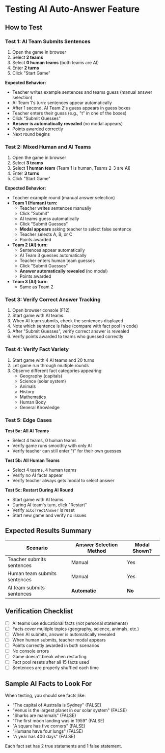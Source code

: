 # Testing AI Auto-Answer Feature

## How to Test

### Test 1: AI Team Submits Sentences
1. Open the game in browser
2. Select **2 teams**
3. Select **0 human teams** (both teams are AI)
4. Enter **2 turns**
5. Click "Start Game"

**Expected Behavior:**
- Teacher writes example sentences and teams guess (manual answer selection)
- AI Team 1's turn: sentences appear automatically
- After 1 second, AI Team 2's guess appears in guess boxes
- Teacher enters their guess (e.g., "t" in one of the boxes)
- Click "Submit Guesses"
- **Answer is automatically revealed** (no modal appears)
- Points awarded correctly
- Next round begins

### Test 2: Mixed Human and AI Teams
1. Open the game in browser
2. Select **3 teams**
3. Select **1 human team** (Team 1 is human, Teams 2-3 are AI)
4. Enter **3 turns**
5. Click "Start Game"

**Expected Behavior:**
- Teacher example round (manual answer selection)
- **Team 1 (Human) turn:**
  - Teacher writes sentences manually
  - Click "Submit"
  - AI teams guess automatically
  - Click "Submit Guesses"
  - **Modal appears** asking teacher to select false sentence
  - Teacher selects A, B, or C
  - Points awarded
- **Team 2 (AI) turn:**
  - Sentences appear automatically
  - AI Team 3 guesses automatically
  - Teacher enters human team guesses
  - Click "Submit Guesses"
  - **Answer automatically revealed** (no modal)
  - Points awarded
- **Team 3 (AI) turn:**
  - Same as Team 2

### Test 3: Verify Correct Answer Tracking
1. Open browser console (F12)
2. Start game with AI teams
3. When AI team submits, check the sentences displayed
4. Note which sentence is false (compare with fact pool in code)
5. After "Submit Guesses", verify correct answer is revealed
6. Verify points awarded to teams who guessed correctly

### Test 4: Verify Fact Variety
1. Start game with 4 AI teams and 20 turns
2. Let game run through multiple rounds
3. Observe different fact categories appearing:
   - Geography (capitals)
   - Science (solar system)
   - Animals
   - History
   - Mathematics
   - Human Body
   - General Knowledge

### Test 5: Edge Cases
**Test 5a: All AI Teams**
- Select 4 teams, 0 human teams
- Verify game runs smoothly with only AI
- Verify teacher can still enter "t" for their own guesses

**Test 5b: All Human Teams**
- Select 4 teams, 4 human teams
- Verify no AI facts appear
- Verify teacher always gets modal to select answer

**Test 5c: Restart During AI Round**
- Start game with AI teams
- During AI team's turn, click "Restart"
- Verify `aiCorrectAnswer` is reset
- Start new game and verify no issues

## Expected Results Summary

| Scenario | Answer Selection Method | Modal Shown? |
|----------|------------------------|--------------|
| Teacher submits sentences | Manual | Yes |
| Human team submits sentences | Manual | Yes |
| AI team submits sentences | **Automatic** | **No** |

## Verification Checklist

- [ ] AI teams use educational facts (not personal statements)
- [ ] Facts cover multiple topics (geography, science, animals, etc.)
- [ ] When AI submits, answer is automatically revealed
- [ ] When human submits, teacher modal appears
- [ ] Points correctly awarded in both scenarios
- [ ] No console errors
- [ ] Game doesn't break when restarting
- [ ] Fact pool resets after all 15 facts used
- [ ] Sentences are properly shuffled each time

## Sample AI Facts to Look For

When testing, you should see facts like:
- "The capital of Australia is Sydney" (FALSE)
- "Venus is the largest planet in our solar system" (FALSE)
- "Sharks are mammals" (FALSE)
- "The first moon landing was in 1959" (FALSE)
- "A square has five corners" (FALSE)
- "Humans have four lungs" (FALSE)
- "A year has 400 days" (FALSE)

Each fact set has 2 true statements and 1 false statement.